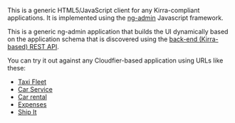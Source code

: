 This is a generic HTML5/JavaScript client for any Kirra-compliant applications. It is implemented using the [ng-admin](https://github.com/marmelab/ng-admin) Javascript framework.

This is a generic ng-admin application that builds the UI dynamically based on the application schema that is discovered using the [back-end (Kirra-based) REST API](..).

You can try it out against any Cloudfier-based application using URLs like these:


* [Taxi Fleet](http://develop.cloudfier.com/kirra-api/kirra-ng-admin/?app-uri=http://develop.cloudfier.com/services/api-v2/test-cloudfier-examples-taxi-fleet)
* [Car Service](http://develop.cloudfier.com/kirra-api/kirra-ng-admin/?app-uri=http://develop.cloudfier.com/services/api-v2/test-cloudfier-examples-carserv)
* [Car rental](http://develop.cloudfier.com/kirra-api/kirra-ng-admin/?app-uri=http://develop.cloudfier.com/services/api-v2/test-cloudfier-examples-car-rental)
* [Expenses](http://develop.cloudfier.com/kirra-api/kirra-ng-admin/?app-uri=http://develop.cloudfier.com/services/api-v2/test-cloudfier-examples-expenses)
* [Ship It](http://develop.cloudfier.com/kirra-api/kirra-ng-admin/?app-uri=http://develop.cloudfier.com/services/api-v2/test-cloudfier-examples-shipit)

  
